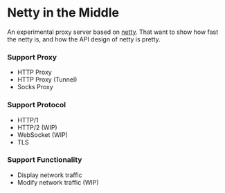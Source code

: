 # Netty in the Middle

An experimental proxy server based on [netty](https://github.com/netty/netty).
That want to show how fast the netty is, and how the API design of netty is pretty.

### Support Proxy
- HTTP Proxy
- HTTP Proxy (Tunnel)
- Socks Proxy

### Support Protocol
- HTTP/1
- HTTP/2 (WIP)
- WebSocket (WIP)
- TLS

### Support Functionality
- Display network traffic
- Modify network traffic (WIP)
